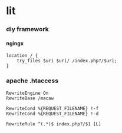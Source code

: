 # lit

### diy framework

#### ngingx
```
location / {
    try_files $uri $uri/ /index.php?/$uri;
}
```

### apache .htaccess
```
RewriteEngine On
RewriteBase /macaw

RewriteCond %{REQUEST_FILENAME} !-f
RewriteCond %{REQUEST_FILENAME} !-d

RewriteRule ^(.*)$ index.php?/$1 [L]
```